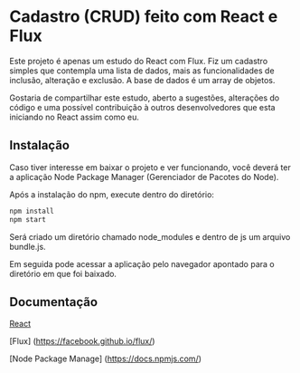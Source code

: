 # Cadastro (CRUD) feito com React e Flux

Este projeto é apenas um estudo do React com Flux. 
Fiz um cadastro simples que contempla uma lista de dados, mais as funcionalidades de inclusão, alteração e exclusão. 
A base de dados é um array de objetos.

Gostaria de compartilhar este estudo, aberto a sugestões, alterações do código e uma possível contribuição à outros 
desenvolvedores que esta iniciando no React assim como eu.

## Instalação
Caso tiver interesse em baixar o projeto e ver funcionando, você deverá ter a aplicação Node Package Manager 
(Gerenciador de Pacotes do Node).

Após a instalação do npm, execute dentro do diretório:
```sh
npm install
npm start
```
Será criado um diretório chamado node_modules e dentro de js um arquivo bundle.js.

Em seguida pode acessar a aplicação pelo navegador apontado para o diretório em que foi baixado.

## Documentação
[React](http://facebook.github.io/react/)

[Flux] (https://facebook.github.io/flux/)

[Node Package Manage] (https://docs.npmjs.com/)
